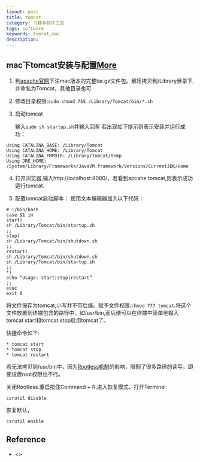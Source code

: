 ```yaml
---
layout: post
title: tomcat
category: 书籍与软件工具
tags: software
keywords: tomcat,mac
description: 
---
```


## mac下tomcat安装与配置[More](http://www.cnblogs.com/freeyiyi1993/p/3436368.html)

1. 到[apache官网](http://tomcat.apache.org/)下注mac版本的完整tar.gz文件包。解压拷贝到/Library目录下,并命名为Tomcat，其他目录也可.

2. 修改目录权限:`sudo chmod 755 /Library/Tomcat/bin/*.sh`
3. 启动tomcat

	输入`sudo sh startup.sh`并输入回车
	若出现如下提示则表示安装并运行成功： 
	
```
Using CATALINA_BASE: /Library/Tomcat 
Using CATALINA_HOME: /Library/Tomcat 
Using CATALINA_TMPDIR: /Library/Tomcat/temp 
Using JRE_HOME: /System/Library/Frameworks/JavaVM.framework/Versions/CurrentJDK/Home 
```

4. 打开浏览器,输入http://localhost:8080/，若看到apcahe tomcat,则表示成功运行tomcat.

5. 配置tomcat启动脚本：
	使用文本编辑器加入以下代码：

```
# !/bin/bash
case $1 in
start)
sh /Library/Tomcat/bin/startup.sh
;;
stop)
sh /Library/Tomcat/bin/shutdown.sh
;;
restart)
sh /Library/Tomcat/bin/shutdown.sh
sh /Library/Tomcat/bin/startup.sh
;;
*)
echo “Usage: start|stop|restart”
;;
esac
exit 0
```

将文件保存为tomcat,小写并不带后缀。赋予文件权限:`chmod 777 tomcat`.将这个文件放置到终端包含的路径中，如/usr/bin,而后便可以在终端中简单地输入tomcat start和tomcat stop启用tomcat了。

快捷命令如下:

	* tomcat start
	* tomcat stop
	* tomcat restart

若无法拷贝到/usr/bin中，因为[Rootless机制](http://www.jianshu.com/p/22b89f19afd6)的影响，限制了很多路径的读写，即使设置root权限也不行。

关闭Rootless.重启按住Command + R,进入恢复模式，打开Terminal:

```
csrutil disable
```

恢复默认，

```
csrutil enable
```


## Reference

* <>